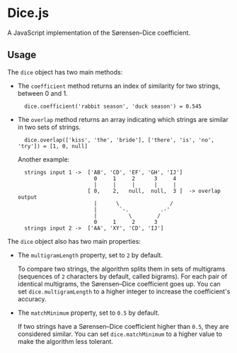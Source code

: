 # Dice.js

A JavaScript implementation of the Sørensen–Dice coefficient.

## Usage

The `dice` object has two main methods:
    
- The `coefficient` method returns an index of similarity for two strings, between 0 and 1.

        dice.coefficient('rabbit season', 'duck season') = 0.545
    
- The `overlap` method returns an array indicating which strings are similar in two sets of strings.

        dice.overlap(['kiss', 'the', 'bride'], ['there', 'is', 'no', 'try']) = [1, 0, null]

    Another example:

        strings input 1 ->  ['AB', 'CD', 'EF', 'GH', 'IJ']
                              0     1     2      3     4
                              |     |     |      |     |
                            [ 0,    2,   null,  null,  3 ]  -> overlap output
                              |      \                /
                              |       `-.          .-'
                              |          \        /
                              0     1     2      3
        strings input 2 ->  ['AA', 'XY', 'CD', 'IJ']

The `dice` object also has two main properties:

- The `multigramLength` property, set to `2` by default.

    To compare two strings, the algorithm splits them in sets of multigrams (sequences of `2` characters by default, called bigrams). For each pair of identical multigrams, the Sørensen–Dice coefficient goes up. You can set `dice.multigramLength` to a higher integer to increase the coefficient's accuracy.

- The `matchMinimum` property, set to `0.5` by default.

    If two strings have a Sørensen–Dice coefficient higher than `0.5`, they are considered similar. You can set `dice.matchMinimum` to a higher value to make the algorithm less tolerant.
